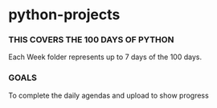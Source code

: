 # python-projects

### THIS COVERS THE 100 DAYS OF PYTHON

Each Week folder represents up to 7 days of the 100 days.

### GOALS

To complete the daily agendas and upload to show progress
